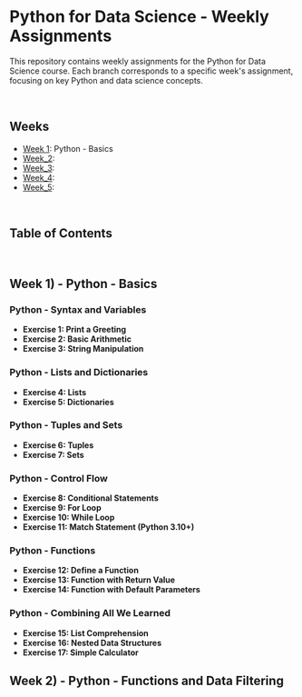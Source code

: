 # Python for Data Science - Weekly Assignments

This repository contains weekly assignments for the Python for Data Science course. Each branch corresponds to a specific week's assignment, focusing on key Python and data science concepts.

<br>
<be>

## Weeks

- [Week 1](https://github.com/VictorSnorri/PythonForDataScience/Assignment_1): Python - Basics
- [Week_2](https://github.com/VictorSnorri/PythonForDatascience/Assignment_2):
- [Week_3](https://github.com/VictorSnorri/PythonForDatascience/Assignment_3):
- [Week_4](https://github.com/VictorSnorri/PythonForDatascience/Assignment_4):
- [Week_5](https://github.com/VictorSnorri/PythonForDatascience/Assignment_5):
<br>
<be>

## Table of Contents

<br>
<be>
  
## Week 1) - Python - Basics
  
### Python - Syntax and Variables
- **Exercise 1: Print a Greeting**
- **Exercise 2: Basic Arithmetic**
- **Exercise 3: String Manipulation**

###  Python - Lists and Dictionaries

- **Exercise 4: Lists**
- **Exercise 5: Dictionaries**

###  Python - Tuples and Sets

- **Exercise 6: Tuples**
- **Exercise 7: Sets**

###  Python - Control Flow

- **Exercise 8: Conditional Statements**
- **Exercise 9: For Loop**
- **Exercise 10: While Loop**
- **Exercise 11: Match Statement (Python 3.10+)**

### Python - Functions

- **Exercise 12: Define a Function**
- **Exercise 13: Function with Return Value**
- **Exercise 14: Function with Default Parameters**

### Python - Combining All We Learned

- **Exercise 15: List Comprehension**
- **Exercise 16: Nested Data Structures**
- **Exercise 17: Simple Calculator**

## Week 2) - Python - Functions and Data Filtering
